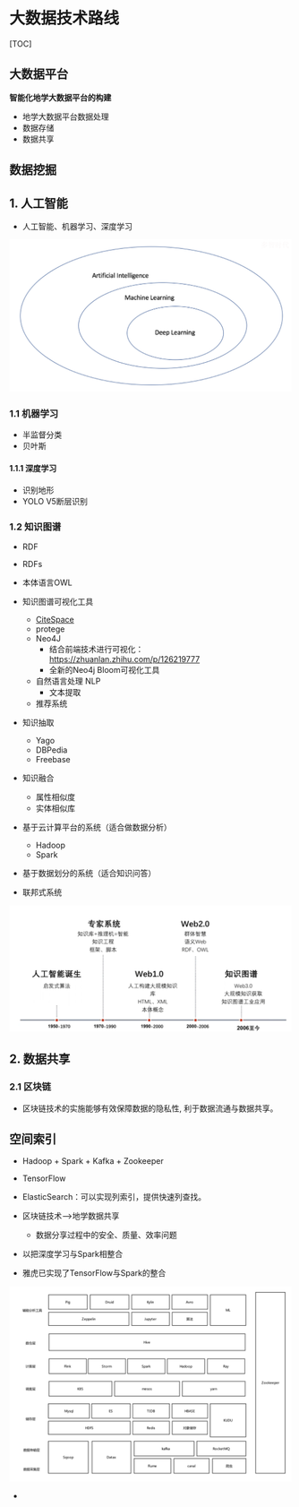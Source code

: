 # 大数据技术路线

[TOC]

## 大数据平台

**智能化地学大数据平台的构建**

- 地学大数据平台数据处理
- 数据存储
- 数据共享

## 数据挖掘

## 1. 人工智能

- 人工智能、机器学习、深度学习

![](IMG/102716s8h858s88ryls5bd.png)

### 1.1 机器学习

- 半监督分类
- 贝叶斯

#### 1.1.1 深度学习

- 识别地形
- YOLO V5断层识别

### 1.2 知识图谱

- RDF
- RDFs
- 本体语言OWL

- 知识图谱可视化工具
  - [CiteSpace](http://cluster.cis.drexel.edu/~cchen/citespace/)
  - protege
  - Neo4J
    - 结合前端技术进行可视化：https://zhuanlan.zhihu.com/p/126219777
    - 全新的Neo4j Bloom可视化工具
  - 自然语言处理 NLP
    - 文本提取
  - 推荐系统
- 知识抽取
  - Yago
  - DBPedia
  - Freebase
- 知识融合
  - 属性相似度
  - 实体相似库
- 基于云计算平台的系统（适合做数据分析）
  - Hadoop
  - Spark
- 基于数据划分的系统（适合知识问答）
- 联邦式系统

![](IMG/微信截图_20210917102116.png)



## 2. 数据共享

### 2.1 区块链

- 区块链技术的实施能够有效保障数据的隐私性, 利于数据流通与数据共享。



## 空间索引



- Hadoop + Spark + Kafka + Zookeeper
- TensorFlow
-  ElasticSearch：可以实现列索引，提供快速列查找。
- 区块链技术-->地学数据共享
  - 数据分享过程中的安全、质量、效率问题

- 以把深度学习与Spark相整合
- 雅虎已实现了TensorFlow与Spark的整合

![](IMG/bigdata_consist.jpg)



- 

